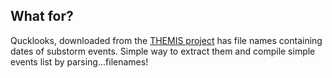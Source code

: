 ## What for?
Qucklooks, downloaded from the [THEMIS project](https://themis.igpp.ucla.edu/summary.php) has file names containing dates of substorm events. Simple way to extract them and compile simple events list by parsing...filenames!
